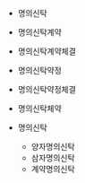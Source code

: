 - 명의신탁
- 명의신탁계약
- 명의신탁계약체결
- 명의신탁약정
- 명의신탁약정체결
- 명의신탁체약
  

- 명의신탁
  - 양자명의신탁
  - 삼자명의신탁
  - 계약명의신탁
